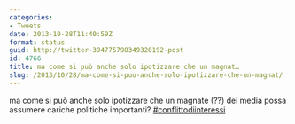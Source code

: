 ```yaml
---
categories:
- Tweets
date: 2013-10-28T11:40:59Z
format: status
guid: http://twitter-394775798349320192-post
id: 4766
title: ma come si può anche solo ipotizzare che un magnat…
slug: /2013/10/28/ma-come-si-puo-anche-solo-ipotizzare-che-un-magnat/
---
```


ma come si può anche solo ipotizzare che un magnate (??) dei media possa assumere cariche politiche importanti? [#conflittodiinteressi](http://twitter.com/search?q=%23conflittodiinteressi)